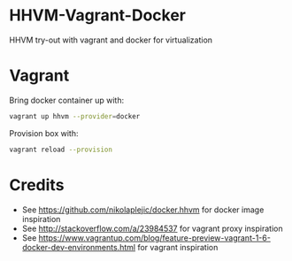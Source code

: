 HHVM-Vagrant-Docker
===================

HHVM try-out with vagrant and docker for virtualization

Vagrant
=======

Bring docker container up with:
```bash
vagrant up hhvm --provider=docker
```

Provision box with:
```bash
vagrant reload --provision
```

Credits
=======
- See https://github.com/nikolaplejic/docker.hhvm for docker image inspiration
- See http://stackoverflow.com/a/23984537 for vagrant proxy inspiration
- See https://www.vagrantup.com/blog/feature-preview-vagrant-1-6-docker-dev-environments.html for vagrant inspiration
